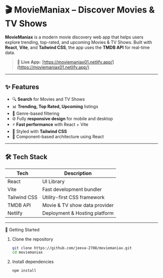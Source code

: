 # 🎬 MovieManiax – Discover Movies & TV Shows

**MovieManiax** is a modern movie discovery web app that helps users explore trending, top-rated, and upcoming Movies & TV Shows. Built with **React**, **Vite**, and **Tailwind CSS**, the app uses the **TMDB API** for real-time data.

> 🔗 **Live App:** [https://moviemaniax01.netlify.app/](https://moviemaniax01.netlify.app/)

---

## ✨ Features

- 🔍 **Search** for Movies and TV Shows
- 📊 **Trending, Top Rated, Upcoming** listings
- 🧠 Genre-based filtering
- 🌐 Fully **responsive design** for mobile and desktop
- ⚡ **Fast performance** with React + Vite
- 🎨 Styled with **Tailwind CSS**
- 🧩 Component-based architecture using React

---

## 🛠️ Tech Stack

| Tech        | Description                    |
|-------------|--------------------------------|
| React       | UI Library                     |
| Vite        | Fast development bundler       |
| Tailwind CSS| Utility-first CSS framework    |
| TMDB API    | Movie & TV show data provider  |
| Netlify     | Deployment & Hosting platform  |

---

🚀 Getting Started

1. Clone the repository
    ```bash 
    git clone https://github.com/jeeva-2708/moviemaniax.git
    cd moviemaniax

2. Install dependencies
     ```bash 
     npm install

